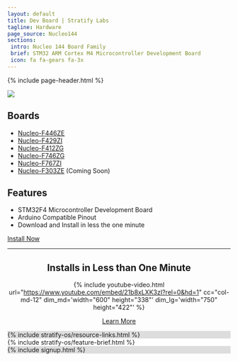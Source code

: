 ```yaml
---
layout: default
title: Dev Board | Stratify Labs
tagline: Hardware
page_source: Nucleo144
sections:
 intro: Nucleo 144 Board Family
 brief: STM32 ARM Cortex M4 Microcontroller Development Board
 icon: fa fa-gears fa-3x
---
```


{% include page-header.html %}

<div class="container">
<div class="row header_row">
<div class="col-md-5">

<img class="post_image" src="{{ BASE_PATH }}/images/nucleo-f446ze.png" />


</div>

<div class="col-md-7">


<h2>Boards</h2>

<ul>
    <li><a href="https://github.com/StratifyLabs/Nucleo-F446ZE" target="_blank">Nucleo-F446ZE</a></li>
    <li><a href="https://github.com/StratifyLabs/Nucleo-F429ZI" target="_blank">Nucleo-F429ZI</a></li>
    <li><a href="https://github.com/StratifyLabs/Nucleo-F412ZG" target="_blank">Nucleo-F412ZG</a></li>
    <li><a href="https://github.com/StratifyLabs/Nucleo-F746ZG" target="_blank">Nucleo-F746ZG</a></li>
    <li><a href="https://github.com/StratifyLabs/Nucleo-F767ZI" target="_blank">Nucleo-F767ZI</a></li>
    <li><a href="https://github.com/StratifyLabs/Nucleo-F303ZE" target="_blank">Nucleo-F303ZE</a> (Coming Soon)</li>
</ul>


<h2>Features</h2>

<ul>
<li>STM32F4 Microcontroller Development Board</li>
<li>Arduino Compatible Pinout</li>
<li>Download and Install in less the one minute</li>
</ul>

<a href="{{ BASE_URL }}/user%20guides/2018/02/10/Installing-StratifyOS-on-Nucleo-F446ZE/" class="btn btn-success btn-lg">Install Now</a>

</div>
</div>

<hr />
<center>
<h2>Installs in Less than One Minute</h2>

{% include youtube-video.html
	url="https://www.youtube.com/embed/21b8xLXK3zI?rel=0&hd=1"
    cc="col-md-12"
	dim_md='width="600" height="338"'
	dim_lg='width="750" height="422"'
%}

<a href="{{ BASE_URL }}/user%20guides/2018/02/10/Installing-StratifyOS-on-Nucleo-F446ZE/" class="btn btn-success btn-lg">Learn More</a>
</center>

<p> </p>

</div>

<div style="background: #ddd; height: auto">
  {% include stratify-os/resource-links.html %}
</div>

<div style="background: #fff; height: auto">
  {% include stratify-os/feature-brief.html %}
</div>




<div style="background: #ddd;">
	<div class="container">
		{% include signup.html %}
	</div>
</div>
